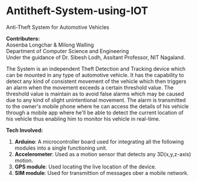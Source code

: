 # Antitheft-System-using-IOT
Anti-Theft System for Automotive Vehicles 

**Contributers:**  
Aosenba Longchar & Milong Walling  
Department of Computer Science and Engineering  
Under the guidance of Dr. Sibesh Lodh, Assitant Professor, NIT Nagaland.  

The System is an independent Theft Detection and Tracking device which can be mounted in any type of automotive vehicle. 
It has the capability to detect any kind of consistent movement of the vehicle which then triggers an alarm 
when the movement exceeds a certain threshold value. The threshold value is maintain as to avoid  false alarms 
which may be caused due to any kind of slight unintentional movement. The alarm is transmitted to the owner's
mobile phone where he can access the details of his vehicle  through a mobile app where he'll be able to detect the 
current location of his vehicle thus enabling him to monitor his vehicle in real-time.

**Tech Involved:**  
1. **Arduino**: A microcontroller board used for integrating all the following modules into a single functioning unit.  
2. **Accelerometer**: Used as a motion sensor that detects any 3D(x,y,z-axis) motion.  
3. **GPS module**: Used locating the live location of the device. 
4. **SIM module**: Used for transmittion of messages ober a mobile network.
